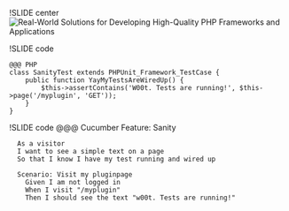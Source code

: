 !SLIDE center
![Real-World Solutions for Developing High-Quality PHP Frameworks and
Applications](cover.jpg)

!SLIDE code

    @@@ PHP
    class SanityTest extends PHPUnit_Framework_TestCase {
        public function YayMyTestsAreWiredUp() {
            $this->assertContains('W00t. Tests are running!', $this->page('/myplugin', 'GET'));
        }
    }

!SLIDE code
   @@@ Cucumber
    Feature: Sanity

      As a visitor
      I want to see a simple text on a page
      So that I know I have my test running and wired up

      Scenario: Visit my pluginpage
        Given I am not logged in
        When I visit "/myplugin"
        Then I should see the text "w00t. Tests are running!"

